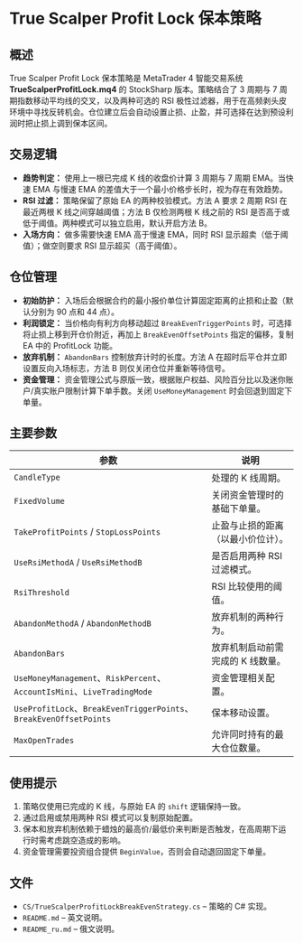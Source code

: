 # True Scalper Profit Lock 保本策略

## 概述

True Scalper Profit Lock 保本策略是 MetaTrader 4 智能交易系统 **TrueScalperProfitLock.mq4** 的 StockSharp 版本。策略结合了 3 周期与 7 周期指数移动平均线的交叉，以及两种可选的 RSI 极性过滤器，用于在高频剥头皮环境中寻找反转机会。仓位建立后会自动设置止损、止盈，并可选择在达到预设利润时把止损上调到保本区间。

## 交易逻辑

- **趋势判定：** 使用上一根已完成 K 线的收盘价计算 3 周期与 7 周期 EMA。当快速 EMA 与慢速 EMA 的差值大于一个最小价格步长时，视为存在有效趋势。
- **RSI 过滤：** 策略保留了原始 EA 的两种校验模式。方法 A 要求 2 周期 RSI 在最近两根 K 线之间穿越阈值；方法 B 仅检测两根 K 线之前的 RSI 是否高于或低于阈值。两种模式可以独立启用，默认开启方法 B。
- **入场方向：** 做多需要快速 EMA 高于慢速 EMA，同时 RSI 显示超卖（低于阈值）；做空则要求 RSI 显示超买（高于阈值）。

## 仓位管理

- **初始防护：** 入场后会根据合约的最小报价单位计算固定距离的止损和止盈（默认分别为 90 点和 44 点）。
- **利润锁定：** 当价格向有利方向移动超过 `BreakEvenTriggerPoints` 时，可选择将止损上移到开仓价附近，再加上 `BreakEvenOffsetPoints` 指定的偏移，复制 EA 中的 ProfitLock 功能。
- **放弃机制：** `AbandonBars` 控制放弃计时的长度。方法 A 在超时后平仓并立即设置反向入场标志，方法 B 则仅关闭仓位并重新等待信号。
- **资金管理：** 资金管理公式与原版一致，根据账户权益、风险百分比以及迷你账户/真实账户限制计算下单手数。关闭 `UseMoneyManagement` 时会回退到固定下单量。

## 主要参数

| 参数 | 说明 |
|------|------|
| `CandleType` | 处理的 K 线周期。 |
| `FixedVolume` | 关闭资金管理时的基础下单量。 |
| `TakeProfitPoints` / `StopLossPoints` | 止盈与止损的距离（以最小价位计）。 |
| `UseRsiMethodA` / `UseRsiMethodB` | 是否启用两种 RSI 过滤模式。 |
| `RsiThreshold` | RSI 比较使用的阈值。 |
| `AbandonMethodA` / `AbandonMethodB` | 放弃机制的两种行为。 |
| `AbandonBars` | 放弃机制启动前需完成的 K 线数量。 |
| `UseMoneyManagement`、`RiskPercent`、`AccountIsMini`、`LiveTradingMode` | 资金管理相关配置。 |
| `UseProfitLock`、`BreakEvenTriggerPoints`、`BreakEvenOffsetPoints` | 保本移动设置。 |
| `MaxOpenTrades` | 允许同时持有的最大仓位数量。 |

## 使用提示

1. 策略仅使用已完成的 K 线，与原始 EA 的 `shift` 逻辑保持一致。
2. 通过启用或禁用两种 RSI 模式可以复制原始配置。
3. 保本和放弃机制依赖于蜡烛的最高价/最低价来判断是否触发，在高周期下运行时需考虑跳空造成的影响。
4. 资金管理需要投资组合提供 `BeginValue`，否则会自动退回固定下单量。

## 文件

- `CS/TrueScalperProfitLockBreakEvenStrategy.cs` – 策略的 C# 实现。
- `README.md` – 英文说明。
- `README_ru.md` – 俄文说明。

